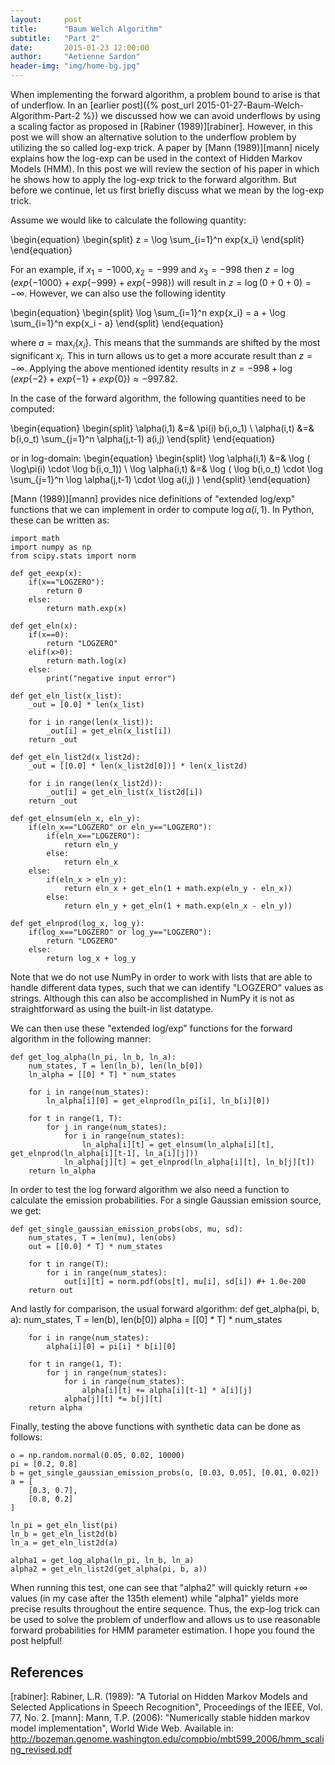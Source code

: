 ```yaml
---
layout:     post
title:      "Baum Welch Algorithm"
subtitle:   "Part 2"
date:       2015-01-23 12:00:00
author:     "Aetienne Sardon"
header-img: "img/home-bg.jpg"
---
```

When implementing the forward algorithm, a problem bound to arise is that of underflow. 
In an [earlier post]({% post_url 2015-01-27-Baum-Welch-Algorithm-Part-2 %}) we discussed
how we can avoid underflows by using a scaling factor as proposed in [Rabiner (1989)][rabiner]. However,
in this post we will show an alternative solution to the underflow problem by utilizing the
so called log-exp trick. A paper by [Mann (1989)][mann] nicely explains how the log-exp can
be used in the context of Hidden Markov Models (HMM). In this post we will review the section of
his paper in which he shows how to apply the log-exp trick to the forward algorithm. But before we
continue, let us first briefly discuss what we mean by the log-exp trick.

Assume we would like to calculate the following quantity:

\begin{equation}
\begin{split}
z = \log \sum_{i=1}^n exp\{x_i\}
\end{split}
\end{equation}

For an example, if $x_1=-1000, x_2=-999$ and $x_3=-998$ then $z=\log (exp\{-1000\} + exp\{-999\} + exp\{-998\} )$ will result in $z=\log (0 + 0 + 0 )=-\infty$. However, we can also use the following identity

\begin{equation}
\begin{split}
\log \sum_{i=1}^n exp\{x_i\} = a + \log \sum_{i=1}^n exp\{x_i - a\}
\end{split}
\end{equation}

where $a=\max_i\{x_i\}$. This means that the summands are shifted by the most significant $x_i$. This in turn allows us to get a more accurate result than $z=-\infty$. Applying the above mentioned identity results in $z=-998 + \log ( exp\{-2\} + exp\{-1\} + exp\{0\} )\approx-997.82$.

In the case of the forward algorithm, the following quantities need to be computed:

\begin{equation}
\begin{split}
\alpha(i,1) &=& \pi(i) b(i,o_1) \\
\alpha(i,t) &=& b(i,o_t) \sum_{j=1}^n \alpha(j,t-1) a(i,j)
\end{split}
\end{equation}

or in log-domain:
\begin{equation}
\begin{split}
\log \alpha(i,1) &=& \log ( \log\pi(i) \cdot \log b(i,o_1)) \\
\log  \alpha(i,t) &=& \log ( \log b(i,o_t) \cdot \log \sum_{j=1}^n \log \alpha(j,t-1) \cdot \log a(i,j) )
\end{split}
\end{equation}

[Mann (1989)][mann] provides nice definitions of "extended log/exp" functions that we can implement in order to compute $\log \alpha(i,1)$. In Python, these can be written as:

	import math
	import numpy as np
	from scipy.stats import norm
	
	def get_eexp(x):
	    if(x=="LOGZERO"):
	        return 0
	    else:
	        return math.exp(x)
	        
	def get_eln(x):
	    if(x==0):
	        return "LOGZERO"
	    elif(x>0):
	        return math.log(x)
	    else:
	        print("negative input error")
	
	def get_eln_list(x_list):
	    _out = [0.0] * len(x_list)
	    
	    for i in range(len(x_list)):
	        _out[i] = get_eln(x_list[i])
	    return _out
	    
	def get_eln_list2d(x_list2d):
	    _out = [[0.0] * len(x_list2d[0])] * len(x_list2d)
	    
	    for i in range(len(x_list2d)):
	        _out[i] = get_eln_list(x_list2d[i])
	    return _out
	
	def get_elnsum(eln_x, eln_y):
	    if(eln_x=="LOGZERO" or eln_y=="LOGZERO"):
	        if(eln_x=="LOGZERO"):
	            return eln_y
	        else:
	            return eln_x
	    else:
	        if(eln_x > eln_y):
	            return eln_x + get_eln(1 + math.exp(eln_y - eln_x))
	        else:
	            return eln_y + get_eln(1 + math.exp(eln_x - eln_y))
	
	def get_elnprod(log_x, log_y):
	    if(log_x=="LOGZERO" or log_y=="LOGZERO"):
	        return "LOGZERO"
	    else:
	        return log_x + log_y

Note that we do not use NumPy in order to work with lists that are able to handle different data types, such that we can identify "LOGZERO" values as strings. Although this can also be accomplished in NumPy it is not as straightforward as using the built-in list datatype. 

We can then use these "extended log/exp" functions for the forward algorithm in the following manner:

	def get_log_alpha(ln_pi, ln_b, ln_a):
	    num_states, T = len(ln_b), len(ln_b[0])
	    ln_alpha = [[0] * T] * num_states 
	
	    for i in range(num_states):
	        ln_alpha[i][0] = get_elnprod(ln_pi[i], ln_b[i][0])
	        
	    for t in range(1, T):
	        for j in range(num_states):
	            for i in range(num_states):
	                ln_alpha[i][t] = get_elnsum(ln_alpha[i][t], get_elnprod(ln_alpha[i][t-1], ln_a[i][j]))
	            ln_alpha[j][t] = get_elnprod(ln_alpha[i][t], ln_b[j][t])
	    return ln_alpha

In order to test the log forward algorithm we also need a function to calculate the emission probabilities. For a single Gaussian emission source, we get:

	def get_single_gaussian_emission_probs(obs, mu, sd):
	    num_states, T = len(mu), len(obs)
	    out = [[0.0] * T] * num_states 
	
	    for t in range(T):
	        for i in range(num_states):
	            out[i][t] = norm.pdf(obs[t], mu[i], sd[i]) #+ 1.0e-200
	    return out

And lastly for comparison, the usual forward algorithm:
	def get_alpha(pi, b, a):
	    num_states, T = len(b), len(b[0])
	    alpha = [[0] * T] * num_states 
	    
	    for i in range(num_states):
	        alpha[i][0] = pi[i] * b[i][0]
	        
	    for t in range(1, T):
	        for j in range(num_states):
	            for i in range(num_states):
	                alpha[i][t] += alpha[i][t-1] * a[i][j]
	            alpha[j][t] *= b[j][t]
	    return alpha    
	   
Finally, testing the above functions with synthetic data can be done as follows:

	o = np.random.normal(0.05, 0.02, 10000)
	pi = [0.2, 0.8]
	b = get_single_gaussian_emission_probs(o, [0.03, 0.05], [0.01, 0.02]) 
	a = [
	    [0.3, 0.7],
	    [0.8, 0.2]
	]
	
	ln_pi = get_eln_list(pi)
	ln_b = get_eln_list2d(b)
	ln_a = get_eln_list2d(a)
	
	alpha1 = get_log_alpha(ln_pi, ln_b, ln_a)
	alpha2 = get_eln_list2d(get_alpha(pi, b, a))

When running this test, one can see that "alpha2" will quickly return $+\infty$ values (in my case after the 135th element) while "alpha1" yields more precise results throughout the entire sequence. Thus, the exp-log trick can be used to solve the problem of underflow and allows us to use reasonable forward probabilities for HMM parameter estimation. I hope you found the post helpful!

## References
[rabiner]: Rabiner, L.R. (1989): "A Tutorial on Hidden Markov Models and Selected Applications in Speech Recognition", Proceedings of the IEEE, Vol. 77, No. 2.
[mann]: Mann, T.P. (2006): "Numerically stable hidden markov model implementation", World Wide Web. Available in: http://bozeman.genome.washington.edu/compbio/mbt599_2006/hmm_scaling_revised.pdf